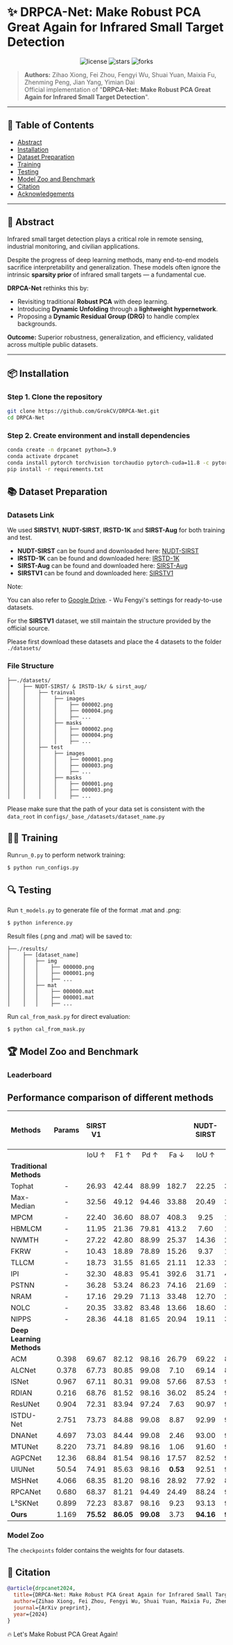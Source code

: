 # ✨ DRPCA-Net: Make Robust PCA Great Again for Infrared Small Target Detection

<p align="center">
  <img src="https://img.shields.io/github/license/GrokCV/DRPCA-Net?style=flat-square" alt="license">
  <img src="https://img.shields.io/github/stars/GrokCV/DRPCA-Net?style=flat-square" alt="stars">
  <img src="https://img.shields.io/github/forks/GrokCV/DRPCA-Net?style=flat-square" alt="forks">
</p>

> **Authors:** Zihao Xiong, Fei Zhou, Fengyi Wu, Shuai Yuan, Maixia Fu, Zhenming Peng, Jian Yang, Yimian Dai  
> Official implementation of "**DRPCA-Net: Make Robust PCA Great Again for Infrared Small Target Detection**".

---

## 📜 Table of Contents

- [Abstract](#-abstract)
- [Installation](#-installation)
- [Dataset Preparation](#-dataset-preparation)
- [Training](#-training)
- [Testing](#-testing)
- [Model Zoo and Benchmark](#-model-zoo-and-benchmark)
- [Citation](#-citation)
- [Acknowledgements](#-acknowledgements)

---

## 🚀 Abstract

Infrared small target detection plays a critical role in remote sensing, industrial monitoring, and civilian applications.

Despite the progress of deep learning methods, many end-to-end models sacrifice interpretability and generalization. These models often ignore the intrinsic **sparsity prior** of infrared small targets — a fundamental cue.

**DRPCA-Net** rethinks this by:
- Revisiting traditional **Robust PCA** with deep learning.
- Introducing **Dynamic Unfolding** through a **lightweight hypernetwork**.
- Proposing a **Dynamic Residual Group (DRG)** to handle complex backgrounds.

**Outcome:** Superior robustness, generalization, and efficiency, validated across multiple public datasets.

---

## 📦 Installation

### Step 1. Clone the repository

```bash
git clone https://github.com/GrokCV/DRPCA-Net.git
cd DRPCA-Net
```

### Step 2. Create environment and install dependencies

```bash
conda create -n drpcanet python=3.9
conda activate drpcanet
conda install pytorch torchvision torchaudio pytorch-cuda=11.8 -c pytorch -c nvidia
pip install -r requirements.txt
```
## 📚 Dataset Preparation

### Datasets Link

We used **SIRSTV1**, **NUDT-SIRST**, **IRSTD-1K** and **SIRST-Aug** for both training and test.

- **NUDT-SIRST** can be found and downloaded here: [NUDT-SIRST](https://github.com/YeRen123455/Infrared-Small-Target-Detection)
- **IRSTD-1K** can be found and downloaded here: [IRSTD-1K](https://github.com/RuiZhang97/ISNet)
- **SIRST-Aug** can be found and downloaded here: [SIRST-Aug](https://github.com/Tianfang-Zhang/AGPCNet)
- **SIRSTV1** can be found and downloaded here: [SIRSTV1](https://github.com/YimianDai/open-sirst-v2)

Note:   
    
You can also refer to [Google Drive](https://drive.google.com/file/d/1rs6ORtekqHmuPEPhyq61iPPVOxx2QF7B/view?usp=drive_link). - Wu Fengyi's settings for ready-to-use datasets.

For the **SIRSTV1** dataset, we still maintain the structure provided by the official source.
<!-- The NoisySIRST dataset can be accessible via:
https://drive.google.com/drive/folders/1RGpVHccGb8B4_spX_RZPEMW9pyeXOIaC?usp=sharing -->

Please first download these datasets and place the 4 datasets to the folder `./datasets/`

### File Structure
```
├──./datasets/
│    ├── NUDT-SIRST/ & IRSTD-1k/ & sirst_aug/
│    │    ├── trainval
│    │    │    ├── images
│    │    │    │    ├── 000002.png
│    │    │    │    ├── 000004.png
│    │    │    │    ├── ...
│    │    │    ├── masks
│    │    │    │    ├── 000002.png
│    │    │    │    ├── 000004.png
│    │    │    │    ├── ...
│    │    ├── test
│    │    │    ├── images
│    │    │    │    ├── 000001.png
│    │    │    │    ├── 000003.png
│    │    │    │    ├── ...
│    │    │    ├── masks
│    │    │    │    ├── 000001.png
│    │    │    │    ├── 000003.png
│    │    │    │    ├── ...
```

Please make sure that the path of your data set is consistent with the `data_root` in `configs/_base_/datasets/dataset_name.py`


## 🏋️‍♂️ Training

Run`run_0.py` to perform network training:
```bash
$ python run_configs.py
```

## 🔍 Testing

Run `t_models.py` to generate file of the format .mat and .png:
```bash
$ python inference.py
```
Result files (.png and .mat) will be saved to:
```
├──./results/
│    ├── [dataset_name]
│    │   ├── img
│    │   │    ├── 000000.png
│    │   │    ├── 000001.png
│    │   │    ├── ...
│    │   ├── mat
│    │   │    ├── 000000.mat
│    │   │    ├── 000001.mat
│    │   │    ├── ...
```
Run `cal_from_mask.py` for direct evaluation:
```bash
$ python cal_from_mask.py
```
## 🏆 Model Zoo and Benchmark


### Leaderboard
## Performance comparison of different methods

| Methods | Params | SIRST V1 |  |  |  | NUDT-SIRST |  |  |  | SIRST-Aug |  |  |  | IRSTD-1K (Failure Case) |  |  |  |
| :--- | :---: | :---: | :---: | :---: | :---: | :---: | :---: | :---: | :---: | :---: | :---: | :---: | :---: | :---: | :---: | :---: | :---: |
| | | IoU ↑ | F1 ↑ | Pd ↑ | Fa ↓ | IoU ↑ | F1 ↑ | Pd ↑ | Fa ↓ | IoU ↑ | F1 ↑ | Pd ↑ | Fa ↓ | IoU ↑ | F1 ↑ | Pd ↑ | Fa ↓ |
| **Traditional Methods** ||||||||||||||||
| Tophat | - | 26.93 | 42.44 | 88.99 | 182.7 | 22.25 | 36.41 | 91.21 | 757.3 | 16.37 | 28.14 | 81.15 | 160.3 | 6.64 | 12.46 | 81.09 | 142.4 |
| Max-Median | - | 32.56 | 49.12 | 94.46 | 33.88 | 20.49 | 34.01 | 84.97 | 312.7 | 16.88 | 28.89 | 79.36 | 82.57 | 20.76 | 34.38 | 85.56 | 212.1 |
| MPCM | - | 22.40 | 36.60 | 88.07 | 408.3 | 9.25 | 16.94 | 67.30 | 317.1 | 19.76 | 33.00 | 90.92 | 31.42 | 15.52 | 26.88 | 61.85 | 109.3 |
| HBMLCM | - | 11.95 | 21.36 | 79.81 | 413.2 | 7.60 | 14.13 | 60.74 | 178.4 | 2.37 | 46.37 | 50.61 | 1461 | 12.60 | 22.38 | 57.73 | 100.8 |
| NWMTH | - | 27.22 | 42.80 | 88.99 | 25.37 | 14.36 | 25.11 | 71.42 | 199.1 | 13.31 | 23.50 | 83.76 | 45.72 | 14.54 | 25.39 | 76.97 | 24.75 |
| FKRW | - | 10.43 | 18.89 | 78.89 | 15.26 | 9.37 | 17.13 | 65.29 | 86.27 | 4.12 | 7.93 | 60.11 | 119.9 | 4.94 | 9.41 | 58.41 | 21.10 |
| TLLCM | - | 18.73 | 31.55 | 81.65 | 21.11 | 12.33 | 21.96 | 72.63 | 119.3 | 2.60 | 5.08 | 24.89 | 18.28 | 10.24 | 18.58 | 64.60 | 10.40 |
| IPI | - | 32.30 | 48.83 | 95.41 | 392.6 | 31.71 | 48.16 | 87.30 | 109.4 | 19.00 | 31.93 | 75.79 | 101.9 | 26.55 | 41.96 | 89.34 | 71.63 |
| PSTNN | - | 36.28 | 53.24 | 86.23 | 74.16 | 21.69 | 35.64 | 68.04 | 222.1 | 17.75 | 30.15 | 58.59 | 92.05 | 21.35 | 35.19 | 68.04 | 270.1 |
| NRAM | - | 17.16 | 29.29 | 71.13 | 33.48 | 12.70 | 22.54 | 63.49 | 27.37 | 8.56 | 15.77 | 58.59 | 46.81 | 21.05 | 34.79 | 78.89 | 10.47 |
| NOLC | - | 20.35 | 33.82 | 83.48 | 13.66 | 18.60 | 31.37 | 70.68 | 39.69 | 8.68 | 15.97 | 59.00 | 66.49 | 10.90 | 19.65 | 64.26 | 18.30 |
| NIPPS | - | 28.36 | 44.18 | 81.65 | 20.94 | 19.11 | 32.99 | 69.52 | 41.46 | 9.78 | 17.82 | 52.54 | 83.66 | 21.08 | 34.82 | 76.88 | 22.24 |
| **Deep Learning Methods** ||||||||||||||||
| ACM | 0.398 | 69.67 | 82.12 | 98.16 | 26.79 | 69.22 | 81.79 | 94.39 | 12.85 | 71.92 | 83.67 | 94.63 | 204.44 | 54.35 | 70.26 | 84.53 | 11.01 |
| ALCNet | 0.378 | 67.73 | 80.85 | 99.08 | 7.10 | 69.14 | 81.76 | 96.50 | 30.82 | 72.94 | 84.35 | 98.07 | 54.20 | 57.28 | 72.71 | 85.56 | 13.36 |
| ISNet | 0.967 | 67.11 | 80.31 | 99.08 | 57.66 | 87.53 | 93.28 | 96.50 | 12.20 | 72.04 | 83.74 | 96.14 | **27.13** | 63.42 | 76.77 | 88.62 | 28.24 |
| RDIAN | 0.216 | 68.76 | 81.52 | 98.16 | 36.02 | 85.24 | 92.03 | 97.03 | 14.27 | 74.88 | 85.63 | 98.07 | 53.59 | 63.59 | 77.64 | 88.31 | 12.98 |
| ResUNet | 0.904 | 72.31 | 83.94 | 97.24 | 7.63 | 90.97 | 95.23 | 96.08 | 5.93 | 72.23 | 83.87 | 97.79 | 41.32 | 63.08 | 77.33 | 92.09 | 19.05 |
| ISTDU-Net | 2.751 | 73.73 | 84.88 | 99.08 | 8.87 | 92.99 | 96.36 | 98.09 | 3.98 | 74.79 | 85.56 | 97.11 | 30.69 | 65.25 | 79.04 | 91.40 | 19.74 |
| DNANet | 4.697 | 73.03 | 84.44 | 99.08 | 2.46 | 93.00 | 96.37 | 97.98 | 9.10 | 71.96 | 83.68 | 96.28 | 42.33 | 65.52 | 79.24 | **93.47** | 7.82 |
| MTUNet | 8.220 | 73.71 | 84.89 | 98.16 | 1.06 | 91.60 | 95.58 | 97.56 | 6.48 | 73.18 | 84.50 | 98.34 | 58.71 | 63.65 | 77.74 | 91.75 | 14.88 |
| AGPCNet | 12.36 | 68.84 | 81.54 | 98.16 | 17.57 | 82.52 | 90.43 | 96.71 | 13.42 | 74.07 | 85.11 | 98.07 | 32.67 | 60.18 | 75.14 | 90.72 | 13.44 |
| UIUNet | 50.54 | 74.91 | 85.63 | 98.16 | **0.53** | 92.51 | 96.08 | 96.50 | **1.70** | 73.45 | 84.69 | 97.79 | 40.90 | **65.61** | **79.17** | 90.03 | 6.98 |
| MSHNet | 4.066 | 68.35 | 81.20 | 98.16 | 28.92 | 77.92 | 87.59 | 96.82 | 16.70 | 72.97 | 84.33 | 93.25 | 305.34 | 64.56 | 78.56 | 89.45 | **7.21** |
| RPCANet | 0.680 | 68.37 | 81.21 | 94.49 | 24.49 | 88.24 | 93.75 | 96.40 | 20.96 | 71.64 | 83.48 | 97.93 | 97.88 | 61.23 | 75.95 | 89.69 | 22.48 |
| L²SKNet | 0.899 | 72.23 | 83.87 | 98.16 | 9.23 | 93.13 | 96.44 | 98.09 | 5.81 | 72.75 | 84.22 | 96.56 | 54.82 | 63.73 | 77.84 | 92.78 | 16.85 |
| **Ours** | 1.169 | **75.52** | **86.05** | **99.08** | 3.73 | **94.16** | **96.99** | **98.41** | 2.55 | **76.50** | **86.69** | **98.62** | 30.60 | 64.14 | 78.15 | 92.09 | 17.92 |

### Model Zoo

The `checkpoints` folder contains the weights for four datasets.

## 📄 Citation

```bibtex
@article{drpcanet2024,
  title={DRPCA-Net: Make Robust PCA Great Again for Infrared Small Target Detection},
  author={Zihao Xiong, Fei Zhou, Fengyi Wu, Shuai Yuan, Maixia Fu, Zhenming Peng, Jian Yang, Yimian Dai},
  journal={ArXiv preprint},
  year={2024}
}
```

🔥 Let's Make Robust PCA Great Again!